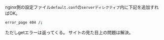 nginx側の設定ファイル`default.conf`の`serverディレクティブ`内に下記を追加すればOK。
```bash
error_page 404 /;
```

ただしgetエラーは返ってくる。
サイトの見た目上の問題は解決。
